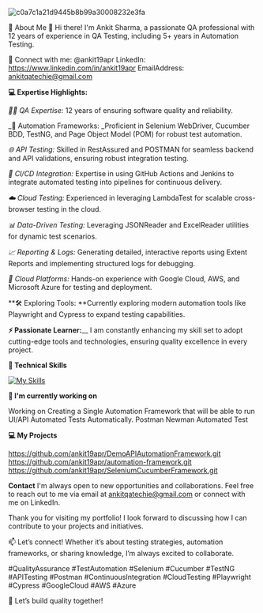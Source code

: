![c0a7c1a21d9445b8b99a30008232e3fa](https://github.com/user-attachments/assets/f484f767-891a-46bf-b59a-6d8ae3c00fb2)


🚀 About Me
👋 Hi there! I'm Ankit Sharma, a passionate QA professional with 12 years of experience in QA Testing, including 5+ years in Automation Testing.

🤝 Connect with me:
@ankit19apr
LinkedIn: https://www.linkedin.com/in/ankit19apr
EmailAddress: ankitqatechie@gmail.com

**💻 Expertise Highlights:**

_🕵️‍♂️ QA Expertise:_ 12 years of ensuring software quality and reliability.

_🤖 Automation Frameworks: _Proficient in Selenium WebDriver, Cucumber BDD, TestNG, and Page Object Model (POM) for robust test automation.

_🌐 API Testing:_ Skilled in RestAssured and POSTMAN for seamless backend and API validations, ensuring robust integration testing.

_🔄 CI/CD Integration:_ Expertise in using GitHub Actions and Jenkins to integrate automated testing into pipelines for continuous delivery.

_☁️ Cloud Testing:_ Experienced in leveraging LambdaTest for scalable cross-browser testing in the cloud.

_📊 Data-Driven Testing:_ Leveraging JSONReader and ExcelReader utilities for dynamic test scenarios.

_📈 Reporting & Logs:_ Generating detailed, interactive reports using Extent Reports and implementing structured logs for debugging.

_🚀 Cloud Platforms:_ Hands-on experience with Google Cloud, AWS, and Microsoft Azure for testing and deployment.

**🛠️ Exploring Tools: **Currently exploring modern automation tools like Playwright and Cypress to expand testing capabilities.

**⚡ Passionate Learner:**__ I am constantly enhancing my skill set to adopt cutting-edge tools and technologies, ensuring quality excellence in every project.


**💼 Technical Skills**

[![My Skills](https://skillicons.dev/icons?i=java,selenium,github,eclipse,gherkin,idea,html,jenkins,ai,maven,postman,gcp,sql)](https://skillicons.dev)

**🔭 I'm currently working on**

Working on Creating a Single Automation Framework that will be able to run UI/API Automated Tests Automatically.
Postman Newman Automated Test

**💻 My Projects**

https://github.com/ankit19apr/DemoAPIAutomationFramework.git
https://github.com/ankit19apr/automation-framework.git
https://github.com/ankit19apr/SeleniumCucumberFramework.git

**Contact**
I'm always open to new opportunities and collaborations. Feel free to reach out to me via email at ankitqatechie@gmail.com or connect with me on LinkedIn.

Thank you for visiting my portfolio! I look forward to discussing how I can contribute to your projects and initiatives.

📫 Let’s connect! Whether it’s about testing strategies, automation frameworks, or sharing knowledge, I’m always excited to collaborate.

#QualityAssurance #TestAutomation #Selenium #Cucumber #TestNG #APITesting #Postman #ContinuousIntegration #CloudTesting #Playwright #Cypress #GoogleCloud #AWS #Azure

🎯 Let’s build quality together!
